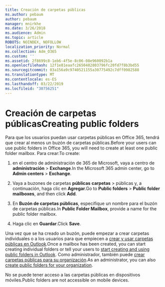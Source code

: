```yaml
---
title: Creación de carpetas públicas
ms.author: pebaum
author: pebaum
manager: mnirkhe
ms.date: 3/26/2018
ms.audience: Admin
ms.topic: article
ROBOTS: NOINDEX, NOFOLLOW
localization_priority: Normal
ms.collection: Adm_O365
ms.custom: ''
ms.assetid: 2f8699c8-1eb6-4f5e-8c06-08e960092b1a
ms.openlocfilehash: 12f1e81eaafc2650482803796fc20fd7f8b3bd55
ms.sourcegitcommit: 03a156a9c9740521155a30775492c7dff0982588
ms.translationtype: MT
ms.contentlocale: es-ES
ms.lasthandoff: 03/22/2019
ms.locfileid: "30756251"
---
```

# <a name="creating-public-folders"></a><span data-ttu-id="f7804-102">Creación de carpetas públicas</span><span class="sxs-lookup"><span data-stu-id="f7804-102">Creating public folders</span></span>

<span data-ttu-id="f7804-103">Para que los usuarios puedan usar carpetas públicas en Office 365, tendrá que crear al menos un buzón de carpetas públicas.</span><span class="sxs-lookup"><span data-stu-id="f7804-103">Before your users can use public folders in Office 365, you will need to create at least one public folder mailbox.</span></span> <span data-ttu-id="f7804-104">Para crear:</span><span class="sxs-lookup"><span data-stu-id="f7804-104">To create:</span></span>
  
1. <span data-ttu-id="f7804-105">en el centro de administración de 365 de Microsoft, vaya a centro de **administración** \> **Exchange**.</span><span class="sxs-lookup"><span data-stu-id="f7804-105">In the Microsoft 365 admin center, go to **Admin centers** \> **Exchange**.</span></span>
    
2. <span data-ttu-id="f7804-106">Vaya a buzones de carpetas **públicas** **carpetas** \> públicas y, a continuación, haga clic en **Agregar**.</span><span class="sxs-lookup"><span data-stu-id="f7804-106">Go to **Public folders** \> **Public folder mailboxes**, and then click **Add**.</span></span>
    
3. <span data-ttu-id="f7804-107">En **Buzón de carpetas públicas**, especifique un nombre para el buzón de carpetas públicas.</span><span class="sxs-lookup"><span data-stu-id="f7804-107">In **Public Folder Mailbox**, provide a name for the public folder mailbox.</span></span>
    
4. <span data-ttu-id="f7804-108">Haga clic en **Guardar**.</span><span class="sxs-lookup"><span data-stu-id="f7804-108">Click **Save**.</span></span>
    
<span data-ttu-id="f7804-109">Una vez que se ha creado un buzón, puede empezar a crear carpetas individuales o a los usuarios para que empiecen a [crear y usar carpetas públicas en Outlook](https://support.office.com/article/Create-and-share-a-public-folder-in-Outlook-a2835011-d524-4a5c-a207-05c159bb2a97).</span><span class="sxs-lookup"><span data-stu-id="f7804-109">Once a mailbox has been created, you can start creating individual folders or tell your users to [start creating and using public folders in Outlook](https://support.office.com/article/Create-and-share-a-public-folder-in-Outlook-a2835011-d524-4a5c-a207-05c159bb2a97).</span></span> <span data-ttu-id="f7804-110">Como administrador, también puede [crear carpetas públicas para su organización](https://technet.microsoft.com/library/bb691104%28v=exchg.150%29.aspx).</span><span class="sxs-lookup"><span data-stu-id="f7804-110">As an administrator, you can also [create public folders for your organization](https://technet.microsoft.com/library/bb691104%28v=exchg.150%29.aspx).</span></span>
  
<span data-ttu-id="f7804-111">No se puede tener acceso a las carpetas públicas en dispositivos móviles.</span><span class="sxs-lookup"><span data-stu-id="f7804-111">Public folders are not accessible on mobile devices.</span></span>
  

